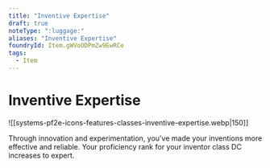 ```yaml
---
title: "Inventive Expertise"
draft: true
noteType: ":luggage:"
aliases: "Inventive Expertise"
foundryId: Item.gWVoODPmZw9EwRCe
tags:
  - Item
---
```


# Inventive Expertise
![[systems-pf2e-icons-features-classes-inventive-expertise.webp|150]]

Through innovation and experimentation, you've made your inventions more effective and reliable. Your proficiency rank for your inventor class DC increases to expert.

